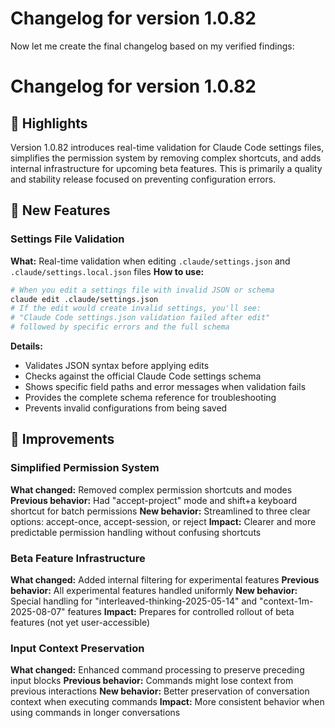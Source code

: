 # Changelog for version 1.0.82

Now let me create the final changelog based on my verified findings:

# Changelog for version 1.0.82

## 🎯 Highlights
Version 1.0.82 introduces real-time validation for Claude Code settings files, simplifies the permission system by removing complex shortcuts, and adds internal infrastructure for upcoming beta features. This is primarily a quality and stability release focused on preventing configuration errors.

## 🚀 New Features

### Settings File Validation
**What:** Real-time validation when editing `.claude/settings.json` and `.claude/settings.local.json` files
**How to use:**
```bash
# When you edit a settings file with invalid JSON or schema
claude edit .claude/settings.json
# If the edit would create invalid settings, you'll see:
# "Claude Code settings.json validation failed after edit"
# followed by specific errors and the full schema
```
**Details:**
- Validates JSON syntax before applying edits
- Checks against the official Claude Code settings schema
- Shows specific field paths and error messages when validation fails
- Provides the complete schema reference for troubleshooting
- Prevents invalid configurations from being saved

## 💪 Improvements

### Simplified Permission System
**What changed:** Removed complex permission shortcuts and modes
**Previous behavior:** Had "accept-project" mode and shift+a keyboard shortcut for batch permissions
**New behavior:** Streamlined to three clear options: accept-once, accept-session, or reject
**Impact:** Clearer and more predictable permission handling without confusing shortcuts

### Beta Feature Infrastructure
**What changed:** Added internal filtering for experimental features
**Previous behavior:** All experimental features handled uniformly
**New behavior:** Special handling for "interleaved-thinking-2025-05-14" and "context-1m-2025-08-07" features
**Impact:** Prepares for controlled rollout of beta features (not yet user-accessible)

### Input Context Preservation
**What changed:** Enhanced command processing to preserve preceding input blocks
**Previous behavior:** Commands might lose context from previous interactions
**New behavior:** Better preservation of conversation context when executing commands
**Impact:** More consistent behavior when using commands in longer conversations
